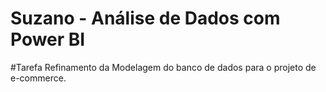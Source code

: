 # **Suzano - Análise de Dados com Power BI**
#Tarefa
Refinamento da Modelagem do banco de dados para o projeto de e-commerce.
